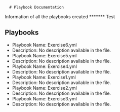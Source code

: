       # Playbook Documentation
Information of all the playbooks created ******* Test 
 ## Playbooks
 - Playbook Name: Exercise6.yml
 - Description: 
   No description available in the file. 
 - Playbook Name: Exercise5.yml
 - Description: 
   No description available in the file. 
 - Playbook Name: Exercise4.yml
 - Description: 
   No description available in the file. 
 - Playbook Name: Exercise1.yml
 - Description: 
   No description available in the file. 
 - Playbook Name: Exercise2.yml
 - Description: 
   No description available in the file. 
 - Playbook Name: Exercise3.yml
 - Description: 
   No description available in the file. 